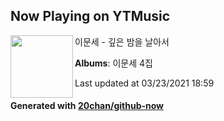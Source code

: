 ## Now Playing on YTMusic

[<img align="left" width="100" src="https://lh3.googleusercontent.com/mkjMow05jYw8ouhw3Xib7eXdOEM7OnOa-pFHDXdCYC6UN7hScBhkTyMp_Jn-w1WsMsMzg-txuR7d52o1">](https://music.youtube.com/watch?v=4mozUs2aIAg)

이문세 - 깊은 밤을 날아서

**Albums**: 이문세 4집

Last updated at 03/23/2021 18:59

#### Generated with [20chan/github-now](https://github.com/20chan/github-now)


<!--
**20chan/20chan** is a ✨ _special_ ✨ repository because its `README.md` (this file) appears on your GitHub profile.

Here are some ideas to get you started:

- 🔭 I’m currently working on ...
- 🌱 I’m currently learning ...
- 👯 I’m looking to collaborate on ...
- 🤔 I’m looking for help with ...
- 💬 Ask me about ...
- 📫 How to reach me: ...
- 😄 Pronouns: ...
- ⚡ Fun fact: ...
-->
